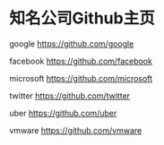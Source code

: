 # 知名公司Github主页
google https://github.com/google

facebook https://github.com/facebook

microsoft https://github.com/microsoft

twitter https://github.com/twitter

uber https://github.com/uber

vmware https://github.com/vmware
